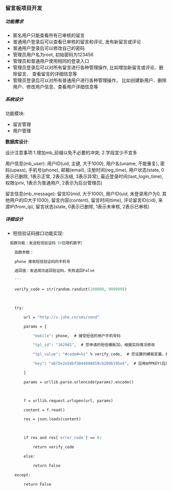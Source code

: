 ### 留言板项目开发

##### 功能需求

- 匿名用户只能查看所有已审核的留言
- 普通用户登录后可以查看已审核的留言和评论, 发布新留言或评论
- 普通用户登录后可以修改自己的密码
- 管理员用户名为root, 初始密码为123456
- 管理员和普通用户使用相同的登录入口
- 管理员登录后可以对所有留言进行各种管理操作, 比如增加新留言或评论、删除留言、 查看留言的详细信息等
- 管理员登录后可以对所有普通用户进行各种管理操作， 比如创建新用户、删除用户、修改用户信息、查看用户详细信息等



##### 系统设计

功能模块:

- 留言管理
- 用户管理

**数据库设计**:

设计注意事项:1.增加mb_前缀以免不必要的冲突; 2.字段宜少不宜多

 

用户信息(mb_user): 用户ID(uid, 主键, 大于1000), 用户名(uname, 不能重复), 密码(upass), 手机号(phone), 邮箱(email), 注册时间(reg_time), 用户状态(state, 0表示已删除, 1表示正常, 2表示冻结, 3表示异常), 最近登录时间(last_login_time), 权限(priv, 1表示为普通用户, 2表示为后台管理员)

 

留言信息(mb_message): 留言ID(mid, 大于1000), 用户ID(uid, 未登录用户为0, 其他用户的ID大于1000), 留言内容(content), 留言时间(time), 评论留言ID(cid), 来源IP(from_ip), 留言状态(state, 0表示已删除, 1表示未审核, 2表示已审核)



##### 详细设计

- 短信验证码接口功能实现:

```def send_sms_code(phone):
  函数功能：发送短信验证码（6位随机数字）

    函数参数：

    phone 接收短信验证码的手机号

    返回值：发送成功返回验证码，失败返回False

    '''

    verify_code = str(random.randint(100000, 999999))

 

    try:

        url = "http://v.juhe.cn/sms/send"

        params = {

            "mobile": phone,  # 接受短信的用户手机号码

            "tpl_id": "162901",  # 您申请的短信模板ID，根据实际情况修改

            "tpl_value": "#code#=%s" % verify_code,  # 您设置的模板变量，根据实际情况修改

            "key": "ab75e2e54bf3044898459cb209b195e4",  # 应用APPKEY(应用详细页查询)

        }

        params = urllib.parse.urlencode(params).encode()

 

        f = urllib.request.urlopen(url, params)

        content = f.read()

        res = json.loads(content)

 

        if res and res['error_code'] == 0:

            return verify_code

        else:

            return False

    except:

        return False 

```

